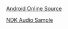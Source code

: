 [Android Online Source](https://www.androidos.net.cn/android/8.0.0_r4/xref)

[NDK Audio Sample](http://androidxref.com/8.0.0_r4/xref/cts/tests/tests/media/libaudiojni/)
